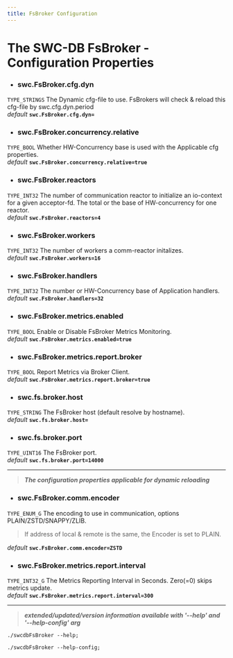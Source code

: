 ```yaml
---
title: FsBroker Configuration
---
```




# The SWC-DB FsBroker - Configuration Properties



* ### swc.FsBroker.cfg.dyn
```TYPE_STRINGS```
The Dynamic cfg-file to use. FsBrokers will check & reload this cfg-file by swc.cfg.dyn.period \
_default_ **```swc.FsBroker.cfg.dyn=```**

* ### swc.FsBroker.concurrency.relative
```TYPE_BOOL```
Whether HW-Concurrency base is used with the Applicable cfg properties. \
_default_ **```swc.FsBroker.concurrency.relative=true```**

* ### swc.FsBroker.reactors
```TYPE_INT32```
The number of communication reactor to initialize an io-context for a given acceptor-fd.
The total or the base of HW-concurrency for one reactor. \
_default_ **```swc.FsBroker.reactors=4```**

* ### swc.FsBroker.workers
```TYPE_INT32```
The number of workers a comm-reactor initalizes. \
_default_ **```swc.FsBroker.workers=16```**

* ### swc.FsBroker.handlers
```TYPE_INT32```
The number or HW-Concurrency base of Application handlers. \
_default_ **```swc.FsBroker.handlers=32```**

* ### swc.FsBroker.metrics.enabled
```TYPE_BOOL```
Enable or Disable FsBroker Metrics Monitoring. \
_default_ **```swc.FsBroker.metrics.enabled=true```**

* ### swc.FsBroker.metrics.report.broker
```TYPE_BOOL```
Report Metrics via Broker Client. \
_default_ **```swc.FsBroker.metrics.report.broker=true```**

* ### swc.fs.broker.host
```TYPE_STRING```
The FsBroker host (default resolve by hostname). \
_default_ **```swc.fs.broker.host=```**

* ### swc.fs.broker.port
```TYPE_UINT16```
The FsBroker port. \
_default_ **```swc.fs.broker.port=14000```**



***

 > **_The configuration properties applicable for dynamic reloading_**

* ### swc.FsBroker.comm.encoder
```TYPE_ENUM_G```
The encoding to use in communication, options PLAIN/ZSTD/SNAPPY/ZLIB.
> If address of local & remote is the same, the Encoder is set to PLAIN.

_default_ **```swc.FsBroker.comm.encoder=ZSTD```**

* ### swc.FsBroker.metrics.report.interval
```TYPE_INT32_G```
The Metrics Reporting Interval in Seconds. Zero(=0) skips metrics update.\
_default_ **```swc.FsBroker.metrics.report.interval=300```**



***

 > _**extended/updated/version information available with '--help' and '--help-config' arg**_

```
./swcdbFsBroker --help;
```

```
./swcdbFsBroker --help-config;
```

